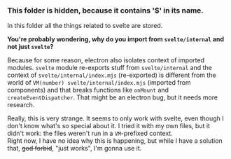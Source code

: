 ### This folder is hidden, because it contains '$' in its name.
In this folder all the things related to svelte are stored.


**You're probably wondering, why do you import from `svelte/internal` and not just `svelte`?**

Because for some reason, electron also isolates context of imported modules. `svelte` module re-exports stuff from `svelte/internal` and the context of `svelte/internal/index.mjs` (re-exported) is different from the world of `VM(number) svelte/internal/index.mjs` (imported from components) and that breaks functions like `onMount` and `createEventDispatcher`. That might be an electron bug, but it needs more research.

Really, this is very strange. It seems to only work with svelte, even though I don't know what's so special about it. I tried it with my own files, but it didn't work: the files weren't run in a `VM`-prefixed context.       
Right now, I have no idea why this is happening, but while I have a solution that, ~~god forbid~~, "just works", I'm gonna use it.